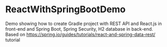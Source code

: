 # ReactWithSpringBootDemo
Demo showing how to create Gradle project with REST API and React.js in front-end and Spring Boot, Spring Security, H2 database in back-end. Based on https://spring.io/guides/tutorials/react-and-spring-data-rest/ tutorial
